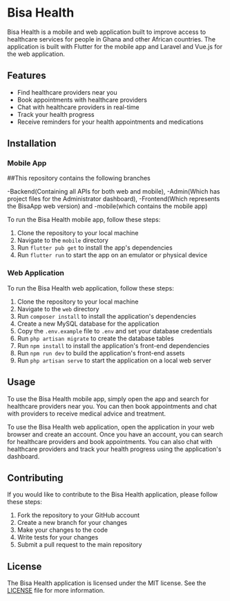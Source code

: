 # Bisa Health

Bisa Health is a mobile and web application built to improve access to healthcare services for people in Ghana and other African countries. The application is built with Flutter for the mobile app and Laravel and Vue.js for the web application.

## Features

- Find healthcare providers near you
- Book appointments with healthcare providers
- Chat with healthcare providers in real-time
- Track your health progress
- Receive reminders for your health appointments and medications

## Installation

### Mobile App

##This repository contains the following branches

-Backend(Containing all APIs for both web and mobile), 
-Admin(Which has project files for the Administrator dashboard), 
-Frontend(Which represents the BisaApp web version) and 
-mobile(which contains the mobile app)

To run the Bisa Health mobile app, follow these steps:

1. Clone the repository to your local machine
2. Navigate to the `mobile` directory
3. Run `flutter pub get` to install the app's dependencies
4. Run `flutter run` to start the app on an emulator or physical device

### Web Application

To run the Bisa Health web application, follow these steps:

1. Clone the repository to your local machine
2. Navigate to the `web` directory
3. Run `composer install` to install the application's dependencies
4. Create a new MySQL database for the application
5. Copy the `.env.example` file to `.env` and set your database credentials
6. Run `php artisan migrate` to create the database tables
7. Run `npm install` to install the application's front-end dependencies
8. Run `npm run dev` to build the application's front-end assets
9. Run `php artisan serve` to start the application on a local web server

## Usage

To use the Bisa Health mobile app, simply open the app and search for healthcare providers near you. You can then book appointments and chat with providers to receive medical advice and treatment.

To use the Bisa Health web application, open the application in your web browser and create an account. Once you have an account, you can search for healthcare providers and book appointments. You can also chat with healthcare providers and track your health progress using the application's dashboard.

## Contributing

If you would like to contribute to the Bisa Health application, please follow these steps:

1. Fork the repository to your GitHub account
2. Create a new branch for your changes
3. Make your changes to the code
4. Write tests for your changes
5. Submit a pull request to the main repository

## License

The Bisa Health application is licensed under the MIT license. See the [LICENSE](./LICENSE) file for more information.
